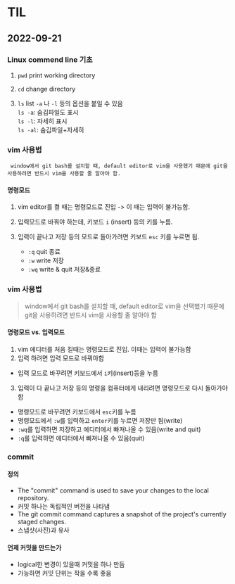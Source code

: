 # TIL

## 2022-09-21

### Linux commend line 기초

1. `pwd` print working directory  

2. `cd` change directory  

3. `ls` list
     `-a` 나 `-l` 등의 옵션을 붙일 수 있음  
    `ls -a`: 숨김파일도 표시  
    `ls -l`: 자세히 표시  
    `ls -al`: 숨김파일+자세히

### vim 사용법

     window에서 git bash를 설치할 때, default editor로 vim을 사용했기 때문에 git을 사용하려면 반드시 vim을 사용할 줄 알아야 함.   

#### 명령모드
1. vim editor를 켤 때는 명령모드로 진입 -> 이 때는 입력이 불가능함.   

2. 입력모드로 바꿔야 하는데, 키보드 `i` (insert) 등의 키를 누름.

3. 입력이 끝나고 저장 등의 모드로 돌아가려면 키보드 `esc` 키를 누르면 됨.
     - `:q` quit 종료
     - `:w` write 저장
     - `:wq` write & quit 저장&종료

### vim 사용법
> window에서 git bash를 설치할 때, default editor로 vim을 선택했기 때문에 git을 사용하려면 반드시 vim을 사용할 줄 알아야 함

#### 명령모드 vs. 입력모드

1. vim 에디터를 처음 킬때는 명령모드로 진입. 이때는 입력이 불가능함
2. 입력 하려면 입력 모드로 바꿔야함
  - 입력 모드로 바꾸려면 키보드에서 `i`키(insert)등을 누름
3. 입력이 다 끝나고 저장 등의 명령을 컴퓨터에게 내리려면 명령모드로 다시 돌아가야 함
  - 명령모드로 바꾸려면 키보드에서 `esc`키를 누름
  - 명령모드에서 `:w`를 입력하고 `enter`키를 누르면 저장만 됨(write)
  - `:wq`를 입력하면 저장하고 에디터에서 빠져나올 수 있음(write and quit)
  - `:q`를 입력하면 에디터에서 빠져나올 수 있음(quit)

### commit
#### 정의
  - The "commit" command is used to save your changes to the local repository.
  - 커밋 하나는 독립적인 버전을 나타냄
  - The git commit command captures a snapshot of the project's currently staged changes.
  - 스냅샷(사진)과 유사

#### 언제 커밋을 만드는가
  - logical한 변경이 있을때 커밋을 하나 만듬
  - 가능하면 커밋 단위는 작을 수록 좋음

